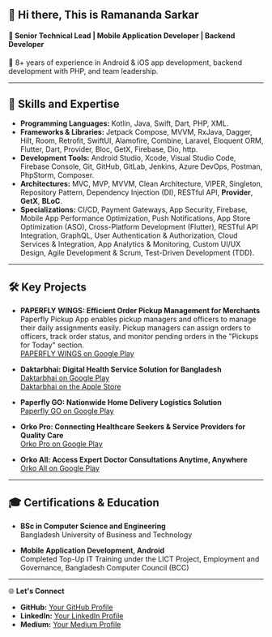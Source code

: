 ## 👋 Hi there, This is Ramananda Sarkar

#### 🚀 Senior Technical Lead | Mobile Application Developer | Backend Developer
📱 8+ years of experience in Android & iOS app development, backend development with PHP, and team leadership.
***

## 🌟 Skills and Expertise

- **Programming Languages:** Kotlin, Java, Swift, Dart, PHP, XML.
- **Frameworks & Libraries:** Jetpack Compose, MVVM, RxJava, Dagger, Hilt, Room, Retrofit, SwiftUI, Alamofire, Combine, Laravel, Eloquent ORM, Flutter, Dart, Provider, Bloc, GetX, Firebase, Dio, http.
- **Development Tools:** Android Studio, Xcode, Visual Studio Code, Firebase Console, Git, GitHub, GitLab, Jenkins, Azure DevOps, Postman, PhpStorm, Composer.
- **Architectures:** MVC, MVP, MVVM, Clean Architecture, VIPER, Singleton, Repository Pattern, Dependency Injection (DI), RESTful API, **Provider**, **GetX**, **BLoC**.
- **Specializations:** CI/CD, Payment Gateways, App Security, Firebase, Mobile App Performance Optimization, Push Notifications, App Store Optimization (ASO), Cross-Platform Development (Flutter), RESTful API Integration, GraphQL, User Authentication & Authorization, Cloud Services & Integration, App Analytics & Monitoring, Custom UI/UX Design, Agile Development & Scrum, Test-Driven Development (TDD).
***

## 🛠️ **Key Projects**

- **PAPERFLY WINGS: Efficient Order Pickup Management for Merchants**  
  Paperfly Pickup App enables pickup managers and officers to manage their daily assignments easily. Pickup managers can assign orders to officers, track order status, and monitor pending orders in the "Pickups for Today" section.  
  [PAPERFLY WINGS on Google Play](https://play.google.com/store/apps/details?id=com.paperflywings.user.paperflyv0)
  
- **Daktarbhai: Digital Health Service Solution for Bangladesh**  
  [Daktarbhai on Google Play](https://play.google.com/store/apps/details?id=com.hislbd.daktarbhai&hl=en)  
  [Daktarbhai on the Apple Store](https://apps.apple.com/us/app/daktarbhai/id1349150744?ls=1)

- **Paperfly GO: Nationwide Home Delivery Logistics Solution**  
  [Paperfly GO on Google Play](https://play.google.com/store/apps/details?id=com.paperflymerchantapp&hl=en)


- **Orko Pro: Connecting Healthcare Seekers & Service Providers for Quality Care**  
  [Orko Pro on Google Play](https://play.google.com/store/apps/details?id=com.myorko.orkodoctor)

- **Orko All: Access Expert Doctor Consultations Anytime, Anywhere**  
  [Orko All on Google Play](https://play.google.com/store/apps/details?id=com.orko.all)
***

## 🎓 **Certifications & Education**

- **BSc in Computer Science and Engineering**  
  Bangladesh University of Business and Technology
  
- **Mobile Application Development, Android**  
  Completed Top-Up IT Training under the LICT Project, Employment and Governance, Bangladesh Computer Council (BCC)
***

🌐 **Let's Connect**

- **GitHub:** [Your GitHub Profile]([https://github.com/yourusername](https://github.com/ramananda1110/))  
- **LinkedIn:** [Your LinkedIn Profile]([https://www.linkedin.com/in/yourusername](https://www.linkedin.com/in/ramananda-sarkar/))  
- **Medium:** [Your Medium Profile]([https://medium.com/@yourusername](https://ramananda-rs.medium.com/))



